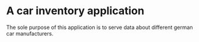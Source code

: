 # A car inventory application

The sole purpose of this application is to serve data about different german car manufacturers.
